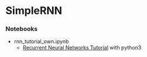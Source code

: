 # SimpleRNN

### Notebooks

* rnn\_tutorial_own.ipynb
   * [Recurrent Neural Networks Tutorial](http://www.wildml.com/2015/09/recurrent-neural-networks-tutorial-part-1-introduction-to-rnns/) with python3

